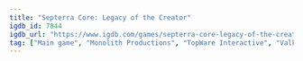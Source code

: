 ```yaml
---
title: "Septerra Core: Legacy of the Creator"
igdb_id: 7844
igdb_url: "https://www.igdb.com/games/septerra-core-legacy-of-the-creator"
tag: ["Main game", "Monolith Productions", "TopWare Interactive", "Valkyrie Entertainment", "Puzzle", "Role-playing (RPG)", "Single player", "Bird view / Isometric", "Fantasy", "Science fiction", "Stealth"]
---
```

